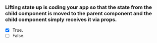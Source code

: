 ### Lifting state up is coding your app so that the state from the child component is moved to the parent component and the child component simply receives it via props.

- [x] True.
- [ ] False.
